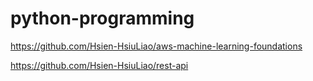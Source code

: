 # python-programming

https://github.com/Hsien-HsiuLiao/aws-machine-learning-foundations

https://github.com/Hsien-HsiuLiao/rest-api
